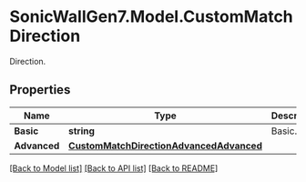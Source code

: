 # SonicWallGen7.Model.CustomMatchDirection
Direction.

## Properties

Name | Type | Description | Notes
------------ | ------------- | ------------- | -------------
**Basic** | **string** | Basic. | [optional] 
**Advanced** | [**CustomMatchDirectionAdvancedAdvanced**](CustomMatchDirectionAdvancedAdvanced.md) |  | [optional] 

[[Back to Model list]](../README.md#documentation-for-models) [[Back to API list]](../README.md#documentation-for-api-endpoints) [[Back to README]](../README.md)

